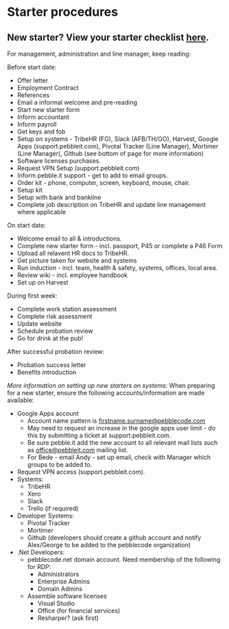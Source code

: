 # Starter procedures

## New starter? View your starter checklist [here](/great-place-to-work/policies/procedures/new-starters-checklist.md). 

For management, administration and line manager, keep reading:

Before start date: 

- Offer letter
- Employment Contract
- References
- Email a informal welcome and pre-reading
- Start new starter form
- Inform accountant
- Inform payroll
- Get keys and fob
- Setup on systems - TribeHR (FG), Slack (AFB/TH/GO), Harvest, Google Apps (support.pebbleit.com), Pivotal Tracker (Line Manager), Mortimer (Line Manager), Github (see bottom of page for more information)
- Software licenses purchases.
- Request VPN Setup (support.pebbleit.com)
- Inform pebble.it support - get to add to email groups.
- Order kit - phone, computer, screen, keyboard, mouse, chair.
- Setup kit
- Setup with bank and bankline
- Complete job description on TribeHR and update line management where applicable

On start date:

- Welcome email to all & introductions.
- Complete new starter form - incl. passport, P45 or complete a P46 Form
- Upload all relavent HR docs to TribeHR.
- Get picture taken for website and systems
- Run induction - incl. team, health & safety, systems, offices, local area.
- Review wiki - incl. employee handbook
- Set up on Harvest

During first week:

- Complete work station assessment
- Complete risk assessment
- Update website
- Schedule probation review
- Go for drink at the pub!

After successful probation review:

- Probation success letter
- Benefits introduction

*More information on setting up new starters on systems:*
When preparing for a new starter, ensure the following accounts/information are made available:

- Google Apps account
  - Account name pattern is firstname.surname@pebblecode.com
  - May need to request an increase in the google apps user limit - do this by submitting a ticket at support.pebbleit.com.
  - Be sure pebble.it add the new account to all relevant mail lists such as office@pebbleit.com mailing list.
  - For Bede - email Andy - set up email, check with Manager which groups to be added to.
- Request VPN access (support.pebbleit.com).  
- Systems:
  - TribeHR
  - Xero
  - Slack
  - Trello (if required)
- Developer Systems:
  - Pivotal Tracker
  - Mortimer
  - Github (developers should create a github account and notify Alex/George to be added to the pebblecode organization)
- .Net Developers:
  - pebblecode.net domain account.  Need membership of the following for RDP:
    - Administrators
    - Enterprise Admins
    - Domain Admins
  - Assemble software licenses
    - Visual Studio
    - Office (for financial services)
    - Resharper? (ask first)
